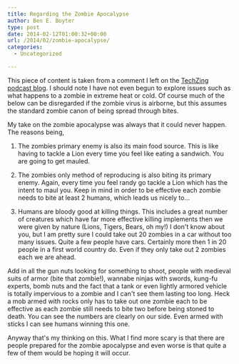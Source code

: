 ```yaml
---
title: Regarding the Zombie Apocalypse
author: Ben E. Boyter
type: post
date: 2014-02-12T01:00:32+00:00
url: /2014/02/zombie-apocalypse/
categories:
  - Uncategorized

---
```

This piece of content is taken from a comment I left on the [TechZing podcast blog][1]. I should note I have not even begun to explore issues such as what happens to a zombie in extreme heat or cold. Of course much of the below can be disregarded if the zombie virus is airborne, but this assumes the standard zombie canon of being spread through bites.

My take on the zombie apocalypse was always that it could never happen. The reasons being,

1. The zombies primary enemy is also its main food source. This is like having to tackle a Lion every time you feel like eating a sandwich. You are going to get mauled.

2. The zombies only method of reproducing is also biting its primary enemy. Again, every time you feel randy go tackle a Lion which has the intent to maul you. Keep in mind in order to be effective each zombie needs to bite at least 2 humans, which leads us nicely to…

3. Humans are bloody good at killing things. This includes a great number of creatures which have far more effective killing implements then we were given by nature (Lions, Tigers, Bears, oh my!) I don't know about you, but I am pretty sure I could take out 20 zombies in a car without too many issues. Quite a few people have cars. Certainly more then 1 in 20 people in a first world country do. Even if they only take out 2 zombies each we are ahead.

Add in all the gun nuts looking for something to shoot, people with medieval suits of armor (bite that zombie!), wannabe ninjas with swords, kung-fu experts, bomb nuts and the fact that a tank or even lightly armored vehicle is totally impervious to a zombie and I can't see them lasting too long. Heck a mob armed with rocks only has to take out one zombie each to be effective as each zombie still needs to bite two before being stoned to death. You can see the numbers are clearly on our side. Even armed with sticks I can see humans winning this one.

Anyway that's my thinking on this. What I find more scary is that there are people prepared for the zombie apocalypse and even worse is that quite a few of them would be hoping it will occur.

 [1]: http://techzinglive.com/page/1033/180-tz-discussion-simulating-the-zombie-apocalypse#comment-8437